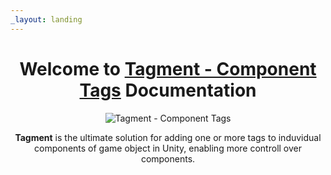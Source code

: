 ```yaml
---
_layout: landing
---
```


<div align="center">

# Welcome to **[Tagment - Component Tags](https://prf.hn/l/jXnEgWB/)** Documentation

![Tagment - Component Tags](https://assetstorev1-prd-cdn.unity3d.com/key-image/b1a77602-4a12-4e64-bb0d-63c7d1cb899f.png) 

<p>
    <strong>Tagment</strong> is the ultimate solution for adding one or more tags to induvidual components of game object in Unity, enabling more controll over components.
</p>

</div>
